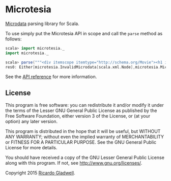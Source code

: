 # Microtesia

[Microdata](http://www.w3.org/TR/microdata/) parsing library for
Scala.

To use simply put the Microtesia API in scope and call the `parse`
method as follows:

```scala
scala> import microtesia._
import microtesia._

scala> parse("""<div itemscope itemtype="http://schema.org/Movie"><h1 itemprop="name">Avatar</h1></div>""")
res0: Either[microtesia.InvalidMicrodata[scala.xml.Node],microtesia.MicrodataDocument] = Right(MicrodataDocument(List(MicrodataItem(Some(http://schema.org/Movie),Map(name -> List(MicrodataString(Avatar))),None))))
```

See the [API reference](http://rgladwell.github.io/microtesia) for
more information.

## License

This program is free software: you can redistribute it and/or modify
it under the terms of the Lesser GNU General Public License as
published by the Free Software Foundation, either version 3 of the
License, or (at your option) any later version.

This program is distributed in the hope that it will be useful,
but WITHOUT ANY WARRANTY; without even the implied warranty of
MERCHANTABILITY or FITNESS FOR A PARTICULAR PURPOSE.  See the
GNU General Public License for more details.

You should have received a copy of the GNU Lesser General Public
License along with this program.  If not, see
<http://www.gnu.org/licenses/>.

Copyright 2015 [Ricardo Gladwell](http://gladwell.me).
